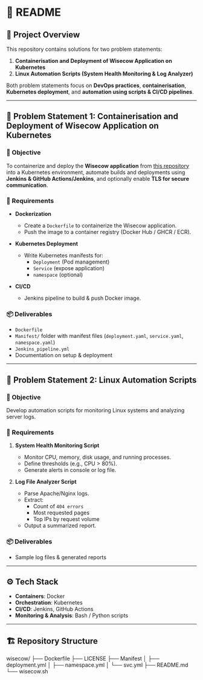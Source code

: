 
# 📘 README  

## 🚀 Project Overview  
This repository contains solutions for two problem statements:  

1. **Containerisation and Deployment of Wisecow Application on Kubernetes**  
2. **Linux Automation Scripts (System Health Monitoring & Log Analyzer)**  

Both problem statements focus on **DevOps practices**, **containerisation**, **Kubernetes deployment**, and **automation using scripts & CI/CD pipelines**.  

---

## 📌 Problem Statement 1: Containerisation and Deployment of Wisecow Application on Kubernetes  

### 🎯 Objective  
To containerize and deploy the **Wisecow application** from [this repository](https://github.com/nyrahul/wisecow) into a Kubernetes environment, automate builds and deployments using **Jenkins & GitHub Actions/Jenkins**, and optionally enable **TLS for secure communication**.  

### 🔑 Requirements  
- **Dockerization**  
  - Create a `Dockerfile` to containerize the Wisecow application.  
  - Push the image to a container registry (Docker Hub / GHCR / ECR).  

- **Kubernetes Deployment**  
  - Write Kubernetes manifests for:  
    - `Deployment` (Pod management)  
    - `Service` (expose application)  
    - `namespace` (optional)  

- **CI/CD**  
  - Jenkins pipeline to build & push Docker image.   

### 📦 Deliverables  
- `Dockerfile`  
- `Manifest/` folder with manifest files (`deployment.yaml`, `service.yaml`, `namespace.yaml`)  
- `Jenkins_pipeline.yml`   
- Documentation on setup & deployment  

---

## 📌 Problem Statement 2: Linux Automation Scripts  

### 🎯 Objective  
Develop automation scripts for monitoring Linux systems and analyzing server logs.  

### 🔑 Requirements  

1. **System Health Monitoring Script**  
   - Monitor CPU, memory, disk usage, and running processes.  
   - Define thresholds (e.g., CPU > 80%).  
   - Generate alerts in console or log file.  

2. **Log File Analyzer Script**  
   - Parse Apache/Nginx logs.  
   - Extract:  
     - Count of `404 errors`  
     - Most requested pages  
     - Top IPs by request volume  
   - Output a summarized report.  

### 📦 Deliverables   
- Sample log files & generated reports  

---

## ⚙️ Tech Stack  
- **Containers**: Docker  
- **Orchestration**: Kubernetes  
- **CI/CD**: Jenkins, GitHub Actions  
- **Monitoring & Analysis**: Bash / Python scripts  

---

## 🏗️ Repository Structure  

wisecow/
├── Dockerfile
├── LICENSE
├── Manifest
│   ├── deployment.yml
│   ├── namespace.yml
│   └── svc.yml
├── README.md
└── wisecow.sh


